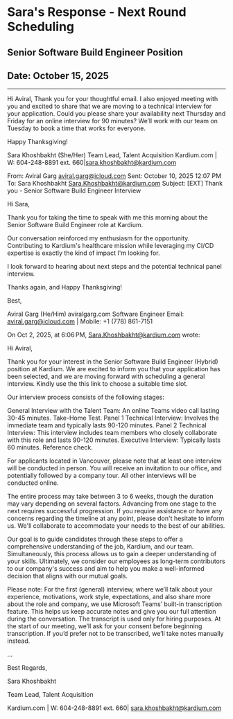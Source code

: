 # Sara's Response - Next Round Scheduling
## Senior Software Build Engineer Position
## Date: October 15, 2025

---

Hi Aviral,
Thank you for your thoughtful email. I also enjoyed meeting with you and excited to share that we are moving to a technical interview for your application. Could you please share your availability next Thursday and Friday for an online interview for 90 minutes? We’ll work with our team on Tuesday to book a time that works for everyone.
 
Happy Thanksgiving!
 
Sara Khoshbakht (She/Her)
Team Lead, Talent Acquisition
Kardium.com | W: 604-248-8891 ext. 660|sara.khoshbakht@kardium.com
 
 
From: Aviral Garg <aviral.garg@icloud.com>
Sent: October 10, 2025 12:07 PM
To: Sara Khoshbakht <Sara.Khoshbakht@kardium.com>
Subject: [EXT] Thank you - Senior Software Build Engineer Interview
 
Hi Sara,
 
Thank you for taking the time to speak with me this morning about the Senior Software Build Engineer role at Kardium.
 
Our conversation reinforced my enthusiasm for the opportunity. Contributing to Kardium's healthcare mission while leveraging my CI/CD expertise is exactly the kind of impact I'm looking for.
 
I look forward to hearing about next steps and the potential technical panel interview.
 
Thanks again, and Happy Thanksgiving!
 
Best,
 
Aviral Garg (He/Him)
aviralgarg.com
Software Engineer
Email: aviral.garg@icloud.com | Mobile: +1 (778) 861-7151
 


On Oct 2, 2025, at 6:06 PM, Sara.Khoshbakht@kardium.com wrote:
 
Hi Aviral,

Thank you for your interest in the Senior Software Build Engineer (Hybrid) position at Kardium. We are excited to inform you that your application has been selected, and we are moving forward with scheduling a general interview. Kindly use the this link to choose a suitable time slot. 

Our interview process consists of the following stages:

General Interview with the Talent Team: An online Teams video call lasting 30-45 minutes.
Take-Home Test.
Panel 1 Technical Interview: Involves the immediate team and typically lasts 90-120 minutes.
Panel 2 Technical Interview: This interview includes team members who closely collaborate with this role and lasts 90-120 minutes.
Executive Interview: Typically lasts 60 minutes.
Reference check.

For applicants located in Vancouver, please note that at least one interview will be conducted in person. You will receive an invitation to our office, and potentially followed by a company tour. All other interviews will be conducted online.

The entire process may take between 3 to 6 weeks, though the duration may vary depending on several factors. Advancing from one stage to the next requires successful progression. If you require assistance or have any concerns regarding the timeline at any point, please don't hesitate to inform us. We'll collaborate to accommodate your needs to the best of our abilities.

Our goal is to guide candidates through these steps to offer a comprehensive understanding of the job, Kardium, and our team. Simultaneously, this process allows us to gain a deeper understanding of your skills. Ultimately, we consider our employees as long-term contributors to our company's success and aim to help you make a well-informed decision that aligns with our mutual goals.

Please note: For the first (general) interview, where we’ll talk about your experience, motivations, work style, expectations, and also share more about the role and company, we use Microsoft Teams’ built-in transcription feature. This helps us keep accurate notes and give you our full attention during the conversation. The transcript is used only for hiring purposes. At the start of our meeting, we’ll ask for your consent before beginning transcription. If you’d prefer not to be transcribed, we’ll take notes manually instead.

...

Best Regards,

Sara Khoshbakht 

Team Lead, Talent Acquisition

Kardium.com | W: 604-248-8891 ext. 660| sara.khoshbakht@kardium.com